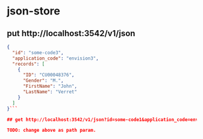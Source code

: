 # json-store

## put http://localhost:3542/v1/json

```json
{
  "id": "some-code3",
  "application_code": "envision3",
  "records": [
    {
      "ID": "CU00048376",
      "Gender": "M.",
      "FirstName": "John",
      "LastName": "Verret"
    }
  ]
}```

## get http://localhost:3542/v1/json?id=some-code1&application_code=envision1

TODO: change above as path param.
